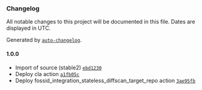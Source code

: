 ### Changelog

All notable changes to this project will be documented in this file. Dates are displayed in UTC.

Generated by [`auto-changelog`](https://github.com/CookPete/auto-changelog).

#### 1.0.0

- Import of source (stable2) [`ebd1230`](https://github.com/rdkcentral/xconf-client/commit/ebd1230ee87dd3f563c0a983481c1d47b36fbcc0)
- Deploy cla action [`a1fb05c`](https://github.com/rdkcentral/xconf-client/commit/a1fb05ccb4e04beddcfc4c63398333cea4bac743)
- Deploy fossid_integration_stateless_diffscan_target_repo action [`3ae95fb`](https://github.com/rdkcentral/xconf-client/commit/3ae95fb1011868d06156fd9f8e6e7b05da54e278)
